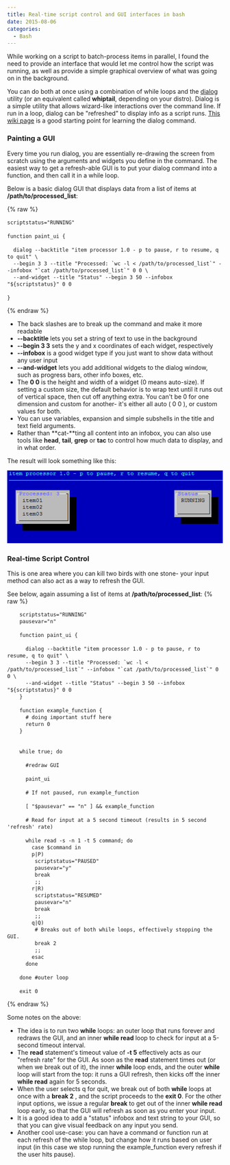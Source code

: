 ```yaml
---
title: Real-time script control and GUI interfaces in bash
date: 2015-08-06
categories:
  - Bash
---
```


While working on a script to batch-process items in parallel, I found the need to provide an interface that would let me control how the script was running, as well as provide a simple graphical overview of what was going on in the background.
  
You can do both at once using a combination of while loops and the [dialog](http://linux.die.net/man/1/dialog) utility (or an equivalent called **whiptail**, depending on your distro). Dialog is a simple utility that allows wizard-like interactions over the command line. If run in a loop, dialog can be "refreshed" to display info as a script runs. [This wiki page](http://bash.cyberciti.biz/guide/Bash_display_dialog_boxes) is a good starting point for learning the dialog command.
 

### Painting a GUI
  
Every time you run dialog, you are essentially re-drawing the screen from scratch using the arguments and widgets you define in the command. The easiest way to get a refresh-able GUI is to put your dialog command into a function, and then call it in a while loop.  
  
Below is a basic dialog GUI that displays data from a list of items at **/path/to/processed\_list**:  

{% raw %}
```shell
scriptstatus="RUNNING"

function paint_ui {

  dialog --backtitle "item processor 1.0 - p to pause, r to resume, q to quit" \
  --begin 3 3 --title "Processed: `wc -l < /path/to/processed_list`" --infobox "`cat /path/to/processed_list`" 0 0 \
  --and-widget --title "Status" --begin 3 50 --infobox "${scriptstatus}" 0 0

}
```
{% endraw %}   


*   The back slashes are to break up the command and make it more readable
*   **\--backtitle** lets you set a string of text to use in the background
*   **\--begin 3 3** sets the y and x coordinates of each widget, respectively
*   **\--infobox** is a good widget type if you just want to show data without any user input
*   **\--and-widget** lets you add additional widgets to the dialog window, such as progress bars, other info boxes, etc. 
*   The **0 0** is the height and width of a widget (0 means auto-size). If setting a custom size, the default behavior is to wrap text until it runs out of vertical space, then cut off anything extra. You can't be 0 for one dimension and custom for another- it's either all auto ( 0 0 ), or custom values for both.
*   You can use variables, expansion and simple subshells in the title and text field arguments.
*   Rather than **cat-**ting all content into an infobox, you can also use tools like **head**, **tail**, **grep** or **tac** to control how much data to display, and in what order.

The result will look something like this:

![2015-08-06-paint_ui.PNG](/assets/images/2015-08-06-paint_ui.PNG)

### Real-time Script Control
  
This is one area where you can kill two birds with one stone- your input method can also act as a way to refresh the GUI.

See below, again assuming a list of items at **/path/to/processed\_list**:
{% raw %}
```shell
    scriptstatus="RUNNING"
    pausevar="n"
    
    function paint_ui {
    
      dialog --backtitle "item processor 1.0 - p to pause, r to resume, q to quit" \
      --begin 3 3 --title "Processed: `wc -l < /path/to/processed_list`" --infobox "`cat /path/to/processed_list`" 0 0 \
      --and-widget --title "Status" --begin 3 50 --infobox "${scriptstatus}" 0 0
    }
    
    function example_function {
      # doing important stuff here
      return 0
    }
    
    
    while true; do
    
      #redraw GUI
    
      paint_ui
    
      # If not paused, run example_function
    
      [ "$pausevar" == "n" ] && example_function
      
      # Read for input at a 5 second timeout (results in 5 second 'refresh' rate)
    
      while read -s -n 1 -t 5 command; do
        case $command in
        p|P)
         scriptstatus="PAUSED"
         pausevar="y"
         break
         ;;
        r|R)
         scriptstatus="RESUMED"
         pausevar="n"
         break
         ;;
        q|Q)
         # Breaks out of both while loops, effectively stopping the GUI.
         break 2
         ;;
        esac
      done
    
    done #outer loop
    
    exit 0
```
{% endraw %}    
  
Some notes on the above:

*   The idea is to run two **while** loops: an outer loop that runs forever and redraws the GUI, and an inner **while read** loop to check for input at a 5-second timeout interval.
*   The **read** statement's timeout value of **\-t 5** effectively acts as our "refresh rate" for the GUI. As soon as the **read** statement times out (or when we break out of it), the inner **while** loop ends, and the outer **while** loop will start from the top: it runs a GUI refresh, then kicks off the inner **while read** again for 5 seconds. 
*   When the user selects q for quit, we break out of both **while** loops at once with a **break 2** , and the script proceeds to the **exit 0**. For the other input options, we issue a regular **break** to get out of the inner **while read** loop early, so that the GUI will refresh as soon as you enter your input.
*   It is a good idea to add a "status" infobox and text string to your GUI, so that you can give visual feedback on any input you send.
*   Another cool use-case: you can have a command or function run at each refresh of the while loop, but change how it runs based on user input (in this case we stop running the example\_function every refresh if the user hits pause).